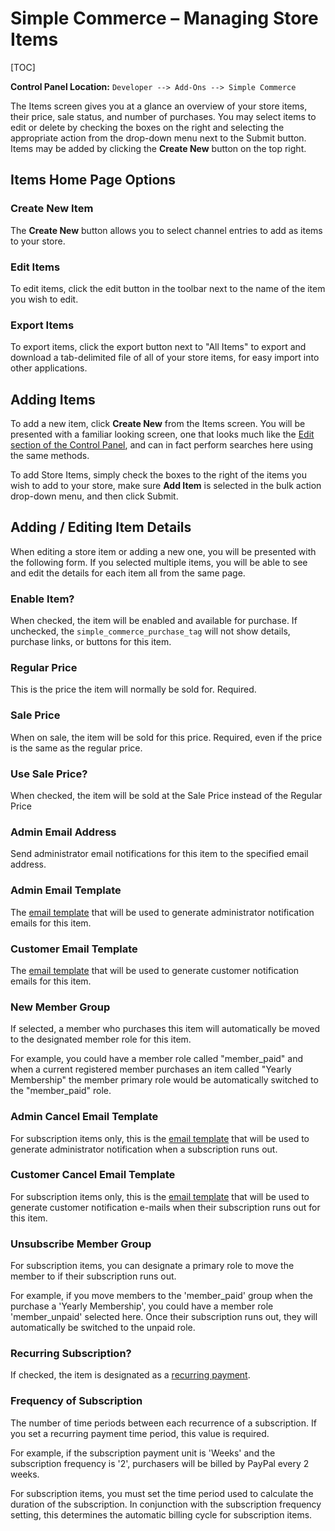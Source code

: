 <!--
    This source file is part of the open source project
    ExpressionEngine User Guide (https://github.com/ExpressionEngine/ExpressionEngine-User-Guide)

    @link      https://expressionengine.com/
    @copyright Copyright (c) 2003-2020, Packet Tide, LLC (https://packettide.com)
    @license   https://expressionengine.com/license Licensed under Apache License, Version 2.0
-->

# Simple Commerce – Managing Store Items

[TOC]

**Control Panel Location:** `Developer --> Add-Ons --> Simple Commerce`

The Items screen gives you at a glance an overview of your store items, their price, sale status, and number of purchases. You may select items to edit or delete by checking the boxes on the right and selecting the appropriate action from the drop-down menu next to the Submit button. Items may be added by clicking the **Create New** button on the top right.

## Items Home Page Options

### Create New Item

The **Create New** button allows you to select channel entries to add as items to your store.

### Edit Items

To edit items, click the edit button in the toolbar next to the name of the item you wish to edit.

### Export Items

To export items, click the export button next to "All Items" to export and download a tab-delimited file of all of your store items, for easy import into other applications.

## Adding Items

To add a new item, click **Create New** from the Items screen. You will be presented with a familiar looking screen, one that looks much like the [Edit section of the Control Panel](control-panel/entry-manager.md), and can in fact perform searches here using the same methods.

To add Store Items, simply check the boxes to the right of the items you wish to add to your store, make sure **Add Item** is selected in the bulk action drop-down menu, and then click Submit.

## Adding / Editing Item Details

When editing a store item or adding a new one, you will be presented with the following form. If you selected multiple items, you will be able to see and edit the details for each item all from the same page.

### Enable Item?

When checked, the item will be enabled and available for purchase. If unchecked, the `simple_commerce_purchase_tag` will not show details, purchase links, or buttons for this item.

### Regular Price

This is the price the item will normally be sold for. Required.

### Sale Price

When on sale, the item will be sold for this price. Required, even if the price is the same as the regular price.

### Use Sale Price?

When checked, the item will be sold at the Sale Price instead of the Regular Price

### Admin Email Address

Send administrator email notifications for this item to the specified email address.

### Admin Email Template

The [email template](add-ons/simple-commerce/email-templates.md) that will be used to generate administrator notification emails for this item.

### Customer Email Template

The [email template](add-ons/simple-commerce/email-templates.md) that will be used to generate customer notification emails for this item.

### New Member Group

If selected, a member who purchases this item will automatically be moved to the designated member role for this item.

For example, you could have a member role called "member_paid" and when a current registered member purchases an item called "Yearly Membership" the member primary role would be automatically switched to the "member_paid" role.

### Admin Cancel Email Template

For subscription items only, this is the [email template](add-ons/simple-commerce/email-templates.md) that will be used to generate administrator notification when a subscription runs out.

### Customer Cancel Email Template

For subscription items only, this is the [email template](add-ons/simple-commerce/email-templates.md) that will be used to generate customer notification e-mails when their subscription runs out for this item.

### Unsubscribe Member Group

For subscription items, you can designate a primary role to move the member to if their subscription runs out.

For example, if you move members to the 'member_paid' group when the purchase a 'Yearly Membership', you could have a member role 'member_unpaid' selected here. Once their subscription runs out, they will automatically be switched to the unpaid role.

### Recurring Subscription?

If checked, the item is designated as a [recurring payment](add-ons/simple-commerce/index.md#recurring-payments).

### Frequency of Subscription

The number of time periods between each recurrence of a subscription. If you set a recurring payment time period, this value is required.

For example, if the subscription payment unit is 'Weeks' and the subscription frequency is '2', purchasers will be billed by PayPal every 2 weeks.

For subscription items, you must set the time period used to calculate the duration of the subscription. In conjunction with the subscription frequency setting, this determines the automatic billing cycle for subscription items.
